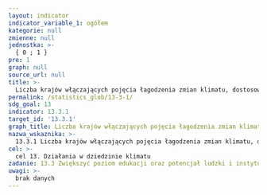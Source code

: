 ```yaml
---
layout: indicator
indicator_variable_1: ogółem
kategorie: null
zmienne: null
jednostka: >-
  { 0 ; 1 }
pre: 1
graph: null
source_url: null
title: >-
  Liczba krajów włączających pojęcia łagodzenia zmian klimatu, dostosowania się do jego skutków, ograniczania ryzyka i wczesnego ostrzegania do krajowych programów nauczania zarówno na poziomie szkolnictwa podstawowego, jak i ponadpodstawowego i wyższego
permalink: /statistics_glob/13-3-1/
sdg_goal: 13
indicator: 13.3.1
target_id: '13.3.1'
graph_title: Liczba krajów włączających pojęcia łagodzenia zmian klimatu, dostosowania się do jego skutków, ograniczania ryzyka i wczesnego ostrzegania do krajowych programów nauczania zarówno na poziomie szkolnictwa podstawowego, jak i ponadpodstawowego i wyższego
nazwa_wskaznika: >-
  13.3.1 Liczba krajów włączających pojęcia łagodzenia zmian klimatu, dostosowania się do jego skutków, ograniczania ryzyka i wczesnego ostrzegania do krajowych programów nauczania zarówno na poziomie szkolnictwa podstawowego, jak i ponadpodstawowego i wyższego
cel: >-
  cel 13. Działania w dziedzinie klimatu
zadanie: 13.3 Zwiększyć poziom edukacji oraz potencjał ludzki i instytucjonalny, podnieść poziom świadomości na temat łagodzenia zmian klimatycznych, adaptacji i skutków zmian klimatycznych oraz systemów wczesnego ostrzegania przed zagrożeniami
uwagi: >-
  brak danych
---
```

